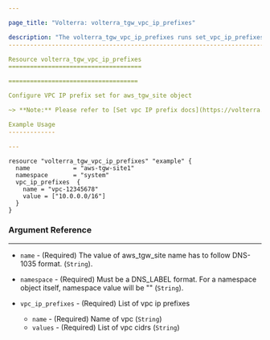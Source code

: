 ```yaml
---

page_title: "Volterra: volterra_tgw_vpc_ip_prefixes"

description: "The volterra_tgw_vpc_ip_prefixes runs set_vpc_ip_prefixes api on aws_tgw_site"
--------------------------------------------------------------------------------------------

Resource volterra_tgw_vpc_ip_prefixes
=====================================

====================================

Configure VPC IP prefix set for aws_tgw_site object

~> **Note:** Please refer to [Set vpc IP prefix docs](https://volterra.io/docs/api/views-aws-tgw-site#operation/ves.io.schema.views.aws_tgw_site.CustomAPI.SetVPCIpPrefixes) to learn more ~> **Note:** This resource works well as part of Volterra's aws_tgw_site site bring up terraform script. Please do not use this on already provisioned aws_tgw_site site.

Example Usage
-------------

---
```


```hcl
resource "volterra_tgw_vpc_ip_prefixes" "example" {
  name            = "aws-tgw-site1"
  namespace       = "system"
  vpc_ip_prefixes  {
    name = "vpc-12345678"
    value = ["10.0.0.0/16"]
  }
}

```

### Argument Reference

---

-	`name` - (Required) The value of aws_tgw_site name has to follow DNS-1035 format. (`String`).

-	`namespace` - (Required) Must be a DNS_LABEL format. For a namespace object itself, namespace value will be "" (`String`).

-	`vpc_ip_prefixes` - (Required) List of vpc ip prefixes

	-	`name` - (Required) Name of vpc (`String`\)
	-	`values` - (Required) List of vpc cidrs (`String`\)
